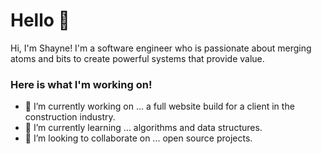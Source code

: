 # Hello 👋
Hi, I'm Shayne! I'm a software engineer who is passionate about merging atoms and bits to create powerful systems that provide value.

### Here is what I'm working on! 

- 🔭 I’m currently working on ... a full website build for a client in the construction industry.
- 🌱 I’m currently learning ... algorithms and data structures.
- 👯 I’m looking to collaborate on ... open source projects.
